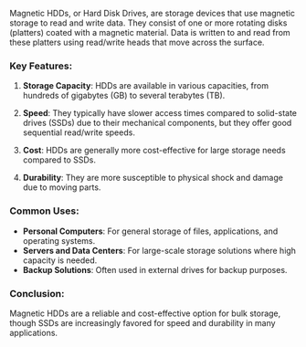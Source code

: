 Magnetic HDDs, or Hard Disk Drives, are storage devices that use magnetic storage to read and write data. They consist of one or more rotating disks (platters) coated with a magnetic material. Data is written to and read from these platters using read/write heads that move across the surface.

### Key Features:

1. **Storage Capacity**: HDDs are available in various capacities, from hundreds of gigabytes (GB) to several terabytes (TB).

2. **Speed**: They typically have slower access times compared to solid-state drives (SSDs) due to their mechanical components, but they offer good sequential read/write speeds.

3. **Cost**: HDDs are generally more cost-effective for large storage needs compared to SSDs.

4. **Durability**: They are more susceptible to physical shock and damage due to moving parts.

### Common Uses:

- **Personal Computers**: For general storage of files, applications, and operating systems.
- **Servers and Data Centers**: For large-scale storage solutions where high capacity is needed.
- **Backup Solutions**: Often used in external drives for backup purposes.

### Conclusion:

Magnetic HDDs are a reliable and cost-effective option for bulk storage, though SSDs are increasingly favored for speed and durability in many applications.